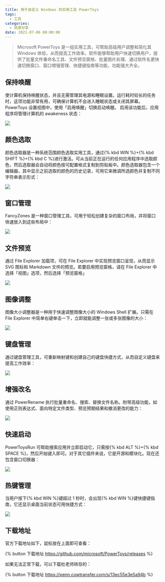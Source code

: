 ```yaml
---
title: 用于自定义 Windows 的实用工具 PowerToys
tags:
  - 工具
categories:
  - 资源分享
date: 2021-07-06 00:00:00
---
```


> Microsoft PowerToys 是一组实用工具，可帮助高级用户调整和简化其 Windows 体验，从而提高工作效率。软件能够帮助用户快速切换用户，提供了批量文件重命名工具、文件预览窗格、批量图片处理、通过软件名更快速切换窗口、窗口增强管理、快捷键指南等功能，功能强大齐全。

<!-- more -->

## 保持唤醒

使计算机保持唤醒状态，并且无需管理其电源和睡眠设置。运行耗时较长的任务时，这项功能非常有用，可确保计算机不会进入睡眠状态或关闭其屏幕。PowerToys 设置视图中，使用「启用唤醒」切换启动唤醒。 启用该功能后，应用程序将管理计算机的 awakeness 状态：

![](https://cdn.dusays.com/2021/07/359-1.jpg)

## 颜色选取

颜色选取器是一种系统范围颜色选取实用工具，通过{% kbd WIN %}+{% kbd SHIFT %}+{% kbd C %}进行激活。可从当前正在运行的任何应用程序中选取颜色，然后选取器会自动将颜色按可配置格式复制到剪贴板中。颜色选取器包含一个编辑器，其中显示之前选取的颜色的历史记录，可用它来微调所选颜色并复制不同字符串表示形式：

![](https://cdn.dusays.com/2021/07/359-2.jpg)

## 窗口管理

FancyZones 是一种窗口管理工具，可用于轻松创建复杂的窗口布局，并将窗口快速放入到这些布局中：

![](https://cdn.dusays.com/2021/07/359-3.jpg)

## 文件预览

通过 File Explorer 加载项，可在 File Explorer 中实现预览窗口呈现，从而显示 SVG 图标和 Markdown 文件的预览。若要启用预览窗格，请在 File Explorer 中选择「视图」选项，然后选择「预览窗格」

![](https://cdn.dusays.com/2021/07/359-4.jpg)

## 图像调整

图像大小调整器是一种用于快速调整图像大小的 Windows Shell 扩展。只需在 File Explorer 中简单右键单击一下，立即就能调整一张或多张图像的大小：

![](https://cdn.dusays.com/2021/07/359-5.jpg)

## 键盘管理

通过键盘管理工具，可重新映射键和创建自己的键盘快捷方式，从而自定义键盘来提高工作效率：

![](https://cdn.dusays.com/2021/07/359-6.jpg)

## 增强改名

通过 PowerRename 执行批量重命名、搜索、替换文件名称。附带高级功能，如使用正则表达式、面向特定文件类型、预览预期结果和撤消更改的能力：

![](https://cdn.dusays.com/2021/07/359-7.jpg)

## 快速启动

PowerToysRun 可帮助搜索应用并立即启动它，只需按{% kbd ALT %}+{% kbd SPACE %}，然后开始键入即可。对于其它插件来说，它是开源和模块化。现在还包含窗口切换器：

![](https://cdn.dusays.com/2021/07/359-8.jpg)

## 热键管理

当用户按下{% kbd WIN %}键超过 1 秒时，会出现{% kbd WIN %}键快捷键指南，它还显示桌面当前状态可用快捷方式：

![](https://cdn.dusays.com/2021/07/359-9.jpg)

## 下载地址

官方下载地址如下，鼠标放在上面即可查看：

{% button 下载地址 https://github.com/microsoft/PowerToys/releases %}

如果无法正常下载，可以下载杜老师转存的：

{% button 下载地址 https://penn.cowtransfer.com/s/13ec55e3e5a94b %}
